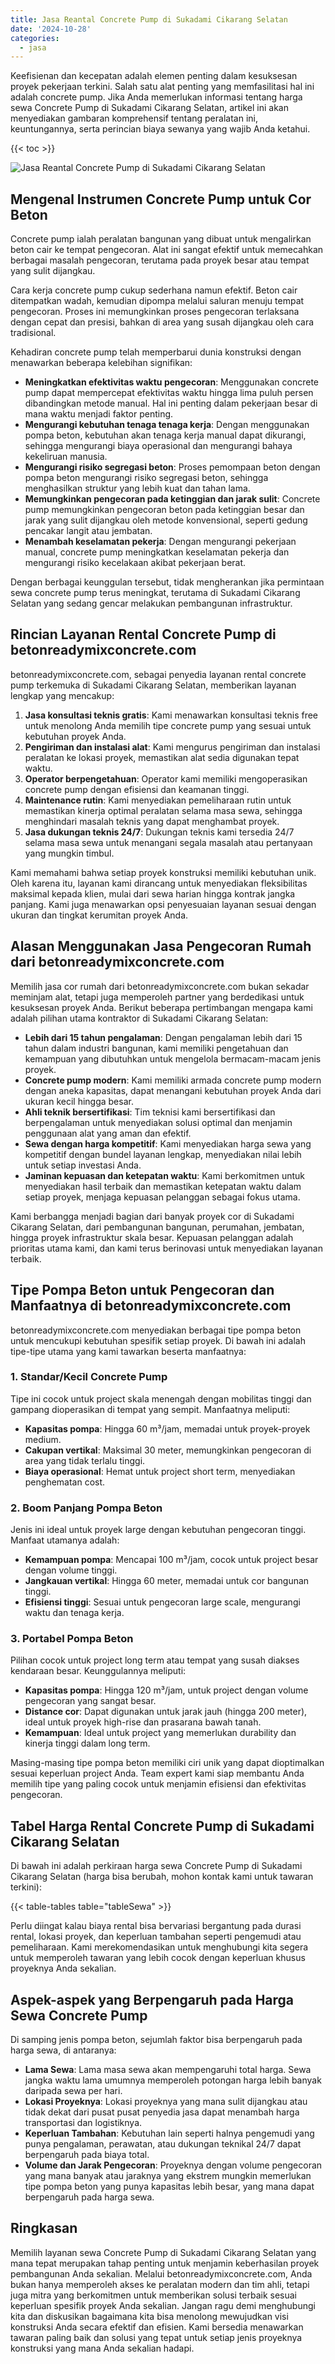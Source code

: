 ```yaml
---
title: Jasa Reantal Concrete Pump di Sukadami Cikarang Selatan
date: '2024-10-28'
categories:
  - jasa
---
```


Keefisienan dan kecepatan adalah elemen penting dalam kesuksesan proyek pekerjaan terkini. Salah satu alat penting yang memfasilitasi hal ini adalah concrete pump. Jika Anda memerlukan informasi tentang harga sewa Concrete Pump di Sukadami Cikarang Selatan, artikel ini akan menyediakan gambaran komprehensif tentang peralatan ini, keuntungannya, serta perincian biaya sewanya yang wajib Anda ketahui.

{{< toc >}}

![Jasa Reantal Concrete Pump di Sukadami Cikarang Selatan](https://betoncor8.github.io/pump/concrete-pump%20(13).png)

## Mengenal Instrumen Concrete Pump untuk Cor Beton

Concrete pump ialah peralatan bangunan yang dibuat untuk mengalirkan beton cair ke tempat pengecoran. Alat ini sangat efektif untuk memecahkan berbagai masalah pengecoran, terutama pada proyek besar atau tempat yang sulit dijangkau.

Cara kerja concrete pump cukup sederhana namun efektif. Beton cair ditempatkan wadah, kemudian dipompa melalui saluran menuju tempat pengecoran. Proses ini memungkinkan proses pengecoran terlaksana dengan cepat dan presisi, bahkan di area yang susah dijangkau oleh cara tradisional.

Kehadiran concrete pump telah memperbarui dunia konstruksi dengan menawarkan beberapa kelebihan signifikan:

- **Meningkatkan efektivitas waktu pengecoran**: Menggunakan concrete pump dapat mempercepat efektivitas waktu hingga lima puluh persen dibandingkan metode manual. Hal ini penting dalam pekerjaan besar di mana waktu menjadi faktor penting.
- **Mengurangi kebutuhan tenaga tenaga kerja**: Dengan menggunakan pompa beton, kebutuhan akan tenaga kerja manual dapat dikurangi, sehingga mengurangi biaya operasional dan mengurangi bahaya kekeliruan manusia.
- **Mengurangi risiko segregasi beton**: Proses pemompaan beton dengan pompa beton mengurangi risiko segregasi beton, sehingga menghasilkan struktur yang lebih kuat dan tahan lama.
- **Memungkinkan pengecoran pada ketinggian dan jarak sulit**: Concrete pump memungkinkan pengecoran beton pada ketinggian besar dan jarak yang sulit dijangkau oleh metode konvensional, seperti gedung pencakar langit atau jembatan.
- **Menambah keselamatan pekerja**: Dengan mengurangi pekerjaan manual, concrete pump meningkatkan keselamatan pekerja dan mengurangi risiko kecelakaan akibat pekerjaan berat.

Dengan berbagai keunggulan tersebut, tidak mengherankan jika permintaan sewa concrete pump terus meningkat, terutama di Sukadami Cikarang Selatan yang sedang gencar melakukan pembangunan infrastruktur.

## Rincian Layanan Rental Concrete Pump di betonreadymixconcrete.com

betonreadymixconcrete.com, sebagai penyedia layanan rental concrete pump terkemuka di Sukadami Cikarang Selatan, memberikan layanan lengkap yang mencakup:

1. **Jasa konsultasi teknis gratis**: Kami menawarkan konsultasi teknis free untuk menolong Anda memilih tipe concrete pump yang sesuai untuk kebutuhan proyek Anda.
2. **Pengiriman dan instalasi alat**: Kami mengurus pengiriman dan instalasi peralatan ke lokasi proyek, memastikan alat sedia digunakan tepat waktu.
3. **Operator berpengetahuan**: Operator kami memiliki mengoperasikan concrete pump dengan efisiensi dan keamanan tinggi.
4. **Maintenance rutin**: Kami menyediakan pemeliharaan rutin untuk memastikan kinerja optimal peralatan selama masa sewa, sehingga menghindari masalah teknis yang dapat menghambat proyek.
5. **Jasa dukungan teknis 24/7**: Dukungan teknis kami tersedia 24/7 selama masa sewa untuk menangani segala masalah atau pertanyaan yang mungkin timbul.

Kami memahami bahwa setiap proyek konstruksi memiliki kebutuhan unik. Oleh karena itu, layanan kami dirancang untuk menyediakan fleksibilitas maksimal kepada klien, mulai dari sewa harian hingga kontrak jangka panjang. Kami juga menawarkan opsi penyesuaian layanan sesuai dengan ukuran dan tingkat kerumitan proyek Anda.

## Alasan Menggunakan Jasa Pengecoran Rumah dari betonreadymixconcrete.com

Memilih jasa cor rumah dari betonreadymixconcrete.com bukan sekadar meminjam alat, tetapi juga memperoleh partner yang berdedikasi untuk kesuksesan proyek Anda. Berikut beberapa pertimbangan mengapa kami adalah pilihan utama kontraktor di Sukadami Cikarang Selatan:

- **Lebih dari 15 tahun pengalaman**: Dengan pengalaman lebih dari 15 tahun dalam industri bangunan, kami memiliki pengetahuan dan kemampuan yang dibutuhkan untuk mengelola bermacam-macam jenis proyek.
- **Concrete pump modern**: Kami memiliki armada concrete pump modern dengan aneka kapasitas, dapat menangani kebutuhan proyek Anda dari ukuran kecil hingga besar.
- **Ahli teknik bersertifikasi**: Tim teknisi kami bersertifikasi dan berpengalaman untuk menyediakan solusi optimal dan menjamin penggunaan alat yang aman dan efektif.
- **Sewa dengan harga kompetitif**: Kami menyediakan harga sewa yang kompetitif dengan bundel layanan lengkap, menyediakan nilai lebih untuk setiap investasi Anda.
- **Jaminan kepuasan dan ketepatan waktu**: Kami berkomitmen untuk menyediakan hasil terbaik dan memastikan ketepatan waktu dalam setiap proyek, menjaga kepuasan pelanggan sebagai fokus utama.

Kami berbangga menjadi bagian dari banyak proyek cor di Sukadami Cikarang Selatan, dari pembangunan bangunan, perumahan, jembatan, hingga proyek infrastruktur skala besar. Kepuasan pelanggan adalah prioritas utama kami, dan kami terus berinovasi untuk menyediakan layanan terbaik.

## Tipe Pompa Beton untuk Pengecoran dan Manfaatnya di betonreadymixconcrete.com

betonreadymixconcrete.com menyediakan berbagai tipe pompa beton untuk mencukupi kebutuhan spesifik setiap proyek. Di bawah ini adalah tipe-tipe utama yang kami tawarkan beserta manfaatnya:

### 1\. Standar/Kecil Concrete Pump

Tipe ini cocok untuk project skala menengah dengan mobilitas tinggi dan gampang dioperasikan di tempat yang sempit. Manfaatnya meliputi:

- **Kapasitas pompa**: Hingga 60 m³/jam, memadai untuk proyek-proyek medium.
- **Cakupan vertikal**: Maksimal 30 meter, memungkinkan pengecoran di area yang tidak terlalu tinggi.
- **Biaya operasional**: Hemat untuk project short term, menyediakan penghematan cost.

### 2\. Boom Panjang Pompa Beton

Jenis ini ideal untuk proyek large dengan kebutuhan pengecoran tinggi. Manfaat utamanya adalah:

- **Kemampuan pompa**: Mencapai 100 m³/jam, cocok untuk project besar dengan volume tinggi.
- **Jangkauan vertikal**: Hingga 60 meter, memadai untuk cor bangunan tinggi.
- **Efisiensi tinggi**: Sesuai untuk pengecoran large scale, mengurangi waktu dan tenaga kerja.

### 3\. Portabel Pompa Beton

Pilihan cocok untuk project long term atau tempat yang susah diakses kendaraan besar. Keunggulannya meliputi:

- **Kapasitas pompa**: Hingga 120 m³/jam, untuk project dengan volume pengecoran yang sangat besar.
- **Distance cor**: Dapat digunakan untuk jarak jauh (hingga 200 meter), ideal untuk proyek high-rise dan prasarana bawah tanah.
- **Kemampuan**: Ideal untuk project yang memerlukan durability dan kinerja tinggi dalam long term.

Masing-masing tipe pompa beton memiliki ciri unik yang dapat dioptimalkan sesuai keperluan project Anda. Team expert kami siap membantu Anda memilih tipe yang paling cocok untuk menjamin efisiensi dan efektivitas pengecoran.

## Tabel Harga Rental Concrete Pump di Sukadami Cikarang Selatan

Di bawah ini adalah perkiraan harga sewa Concrete Pump di Sukadami Cikarang Selatan (harga bisa berubah, mohon kontak kami untuk tawaran terkini):

{{< table-tables table="tableSewa" >}}

Perlu diingat kalau biaya rental bisa bervariasi bergantung pada durasi rental, lokasi proyek, dan keperluan tambahan seperti pengemudi atau pemeliharaan. Kami merekomendasikan untuk menghubungi kita segera untuk memperoleh tawaran yang lebih cocok dengan keperluan khusus proyeknya Anda sekalian.

## Aspek-aspek yang Berpengaruh pada Harga Sewa Concrete Pump

Di samping jenis pompa beton, sejumlah faktor bisa berpengaruh pada harga sewa, di antaranya:

- **Lama Sewa**: Lama masa sewa akan mempengaruhi total harga. Sewa jangka waktu lama umumnya memperoleh potongan harga lebih banyak daripada sewa per hari.
- **Lokasi Proyeknya**: Lokasi proyeknya yang mana sulit dijangkau atau tidak dekat dari pusat pusat penyedia jasa dapat menambah harga transportasi dan logistiknya.
- **Keperluan Tambahan**: Kebutuhan lain seperti halnya pengemudi yang punya pengalaman, perawatan, atau dukungan teknikal 24/7 dapat berpengaruh pada biaya total.
- **Volume dan Jarak Pengecoran**: Proyeknya dengan volume pengecoran yang mana banyak atau jaraknya yang ekstrem mungkin memerlukan tipe pompa beton yang punya kapasitas lebih besar, yang mana dapat berpengaruh pada harga sewa.

## Ringkasan

Memilih layanan sewa Concrete Pump di Sukadami Cikarang Selatan yang mana tepat merupakan tahap penting untuk menjamin keberhasilan proyek pembangunan Anda sekalian. Melalui betonreadymixconcrete.com, Anda bukan hanya memperoleh akses ke peralatan modern dan tim ahli, tetapi juga mitra yang berkomitmen untuk memberikan solusi terbaik sesuai keperluan spesifik proyek Anda sekalian. Jangan ragu demi menghubungi kita dan diskusikan bagaimana kita bisa menolong mewujudkan visi konstruksi Anda secara efektif dan efisien. Kami bersedia menawarkan tawaran paling baik dan solusi yang tepat untuk setiap jenis proyeknya konstruksi yang mana Anda sekalian hadapi.
